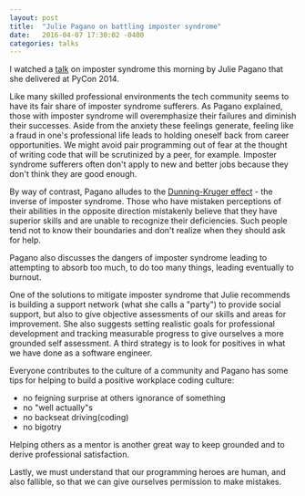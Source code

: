 ```yaml
---
layout: post
title:  "Julie Pagano on battling imposter syndrome"
date:   2016-04-07 17:30:02 -0400
categories: talks
---
```


I watched a [talk](https://www.youtube.com/watch?v=1i8ylq4j_EY) on imposter syndrome this morning by Julie Pagano that she delivered at PyCon 2014.

Like many skilled professional environments the tech community seems to have its fair share of imposter syndrome sufferers. As Pagano explained, those with imposter syndrome will overemphasize their failures and diminish their successes. Aside from the anxiety these feelings generate, feeling like a fraud in one's professional life leads to holding oneself back from career opportunities. We might avoid pair programming out of fear at the thought of writing code that will be scrutinized by a peer, for example. Imposter syndrome sufferers often don't apply to new and better jobs because they don't think they are good enough.

By way of contrast, Pagano alludes to the [Dunning-Kruger effect](https://en.wikipedia.org/wiki/Dunning%E2%80%93Kruger_effect) - the inverse of imposter syndrome. Those who have mistaken perceptions of their abilities in the opposite direction mistakenly believe that they have superior skills and are unable to recognize their deficiencies. Such people tend not to know their boundaries and don't realize when they should ask for help.

Pagano also discusses the dangers of imposter syndrome leading to attempting to absorb too much, to do too many things, leading eventually to burnout.

One of the solutions to mitigate imposter syndrome that Julie recommends is building a support network (what she calls a "party") to provide social support, but also to give objective assessments of our skills and areas for improvement. She also suggests setting realistic goals for professional development and tracking measurable progress to give ourselves a more grounded self assessment. A third strategy is to look for positives in what we have done as a software engineer.

Everyone contributes to the culture of a community and Pagano has some tips for helping to build a positive workplace coding culture:
* no feigning surprise at others ignorance of something
* no "well actually"s
* no backseat driving(coding)
* no bigotry

Helping others as a mentor is another great way to keep grounded and to derive professional satisfaction.

Lastly, we must understand that our programming heroes are human, and also fallible, so that we can give ourselves permission to make mistakes.
